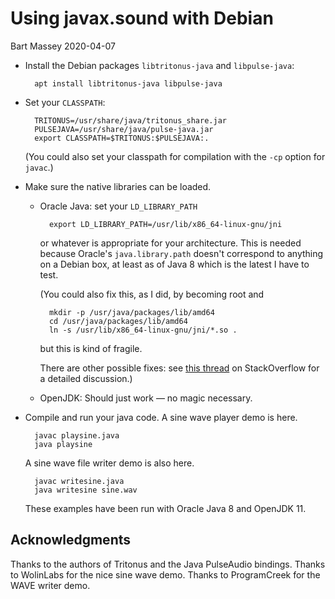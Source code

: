 # Using javax.sound with Debian
Bart Massey 2020-04-07

* Install the Debian packages `libtritonus-java` and
  `libpulse-java`:

        apt install libtritonus-java libpulse-java

* Set your `CLASSPATH`:

        TRITONUS=/usr/share/java/tritonus_share.jar
        PULSEJAVA=/usr/share/java/pulse-java.jar
        export CLASSPATH=$TRITONUS:$PULSEJAVA:.

  (You could also set your classpath for compilation with
  the `-cp` option for `javac`.)

* Make sure the native libraries can be loaded.

    * Oracle Java: set your `LD_LIBRARY_PATH`

            export LD_LIBRARY_PATH=/usr/lib/x86_64-linux-gnu/jni

      or whatever is appropriate for your architecture. This
      is needed because Oracle's `java.library.path` doesn't
      correspond to anything on a Debian box, at least as of
      Java 8 which is the latest I have to test.

      (You could also fix this, as I did, by becoming root and
      
            mkdir -p /usr/java/packages/lib/amd64
            cd /usr/java/packages/lib/amd64
            ln -s /usr/lib/x86_64-linux-gnu/jni/*.so .

      but this is kind of fragile.

      There are other possible fixes: see
      [this thread](https://stackoverflow.com/questions/6736235/set-java-system-properties-with-a-configuration-file)
      on StackOverflow for a detailed discussion.)

    * OpenJDK: Should just work — no magic necessary.

* Compile and run your java code. A sine wave player demo is
  here.

        javac playsine.java
        java playsine


  A sine wave file writer demo is also here.

        javac writesine.java
        java writesine sine.wav

  These examples have been run with Oracle Java 8 and
  OpenJDK 11.

## Acknowledgments

Thanks to the authors of Tritonus and the Java PulseAudio
bindings. Thanks to WolinLabs for the nice sine wave demo.
Thanks to ProgramCreek for the WAVE writer demo.
